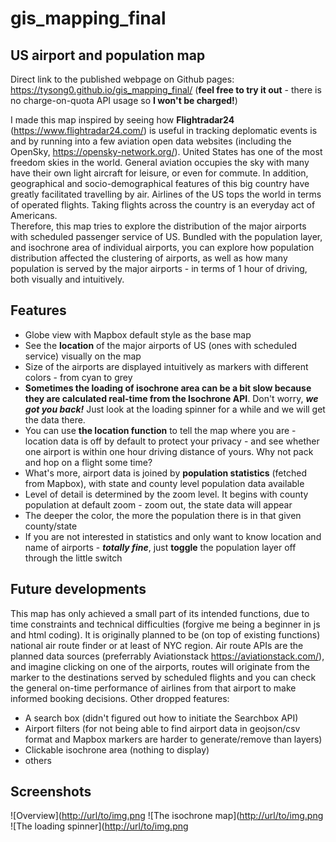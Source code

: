 # gis_mapping_final
 ## US airport and population map
Direct link to the published webpage on Github pages: https://tysong0.github.io/gis_mapping_final/ (<b>feel free to try it out</b> - there is no charge-on-quota API usage so <b>I won't be charged!</b>)

I made this map inspired by seeing how <b>Flightradar24</b> (https://www.flightradar24.com/) is useful in tracking deplomatic events is and by running into a few aviation open data websites (including the OpenSky, https://opensky-network.org/).
United States has one of the most freedom skies in the world. General aviation occupies the sky with many have their own light aircraft for leisure, or even for commute. In addition, geographical and socio-demographical features of this big country have greatly facilitated travelling by air. Airlines of the US tops the world in terms of operated flights. Taking flights across the country is an everyday act of Americans.
<br>
Therefore, this map tries to explore the distribution of the major airports with scheduled passenger service of US. Bundled with the population layer, and isochrone area of individual airports, you can explore how population distribution affected the clustering of airports, as well as how many population is served by the major airports - in terms of 1 hour of driving, both visually and intuitively.

## Features
 - Globe view with Mapbox default style as the base map
 - See the <b>location</b> of the major airports of US (ones with scheduled service) visually on the map
 - Size of the airports are displayed intuitively as markers with different colors - from cyan to grey
 - <b>Sometimes the loading of isochrone area can be a bit slow because they are calculated real-time from the Isochrone API</b>. Don't worry, <b><i>we got you back!</i></b> Just look at the loading spinner for a while and we will get the data there.
 - You can use <b>the location function</b> to tell the map where you are - location data is off by default to protect your privacy - and see whether one airport is within one hour driving distance of yours. Why not pack and hop on a flight some time?
 - What's more, airport data is joined by <b>population statistics</b> (fetched from Mapbox), with state and county level population data available
 - Level of detail is determined by the zoom level. It begins with county population at default zoom - zoom out, the state data will appear
 - The deeper the color, the more the population there is in that given county/state
 - If you are not interested in statistics and only want to know location and name of airports - <b><i>totally fine</i></b>, just <b>toggle</b> the population layer off through the little switch

## Future developments
This map has only achieved a small part of its intended functions, due to time constraints and technical difficulties (forgive me being a beginner in js and html coding). It is originally planned to be (on top of existing functions) national air route finder or at least of NYC region. Air route APIs are the planned data sources (preferrably Aviationstack https://aviationstack.com/), and imagine clicking on one of the airports, routes will originate from the marker to the destinations served by scheduled flights and you can check the general on-time performance of airlines from that airport to make informed booking decisions.
Other dropped features:
- A search box (didn't figured out how to initiate the Searchbox API)
- Airport filters (for not being able to find airport data in geojson/csv format and Mapbox markers are harder to generate/remove than layers)
- Clickable isochrone area (nothing to display)
- others

## Screenshots
![Overview]([http://url/to/img.png](https://github.com/tysong0/gis_mapping_final/blob/main/readme_img/Overview.jpg)
![The isochrone map]([http://url/to/img.png](https://github.com/tysong0/gis_mapping_final/blob/main/readme_img/Isochrone.jpg)
![The loading spinner]([http://url/to/img.png](https://github.com/tysong0/gis_mapping_final/blob/main/readme_img/Loading.jpg)
